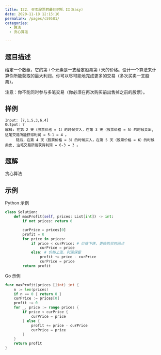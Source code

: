 ```yaml
---
title: 122. 买卖股票的最佳时机 II(Easy)
date: 2020-11-18 12:15:16
permalink: /pages/c59581/
categories: 
  - 算法
  - 贪心算法

---
```


## 题目描述

给定一个数组，它的第 i 个元素是一支给定股票第 i 天的价格。设计一个算法来计算你所能获取的最大利润。你可以尽可能地完成更多的交易（多次买卖一支股票）。

注意：你不能同时参与多笔交易（你必须在再次购买前出售掉之前的股票）。

## 样例

```
Input: [7,1,5,3,6,4]
Output: 7
解释: 在第 2 天（股票价格 = 1）的时候买入，在第 3 天（股票价格 = 5）的时候卖出, 这笔交易所能获得利润 = 5-1 = 4 。
     随后，在第 4 天（股票价格 = 3）的时候买入，在第 5 天（股票价格 = 6）的时候卖出, 这笔交易所能获得利润 = 6-3 = 3 。
```

## 题解

贪心算法

## 示例

Python 示例

```python
class Solution:
    def maxProfit(self, prices: List[int]) -> int:
        if not prices: return 0

        curPrice = prices[0]
        profit = 0
        for price in prices:
            if price < curPrice: # 价格下跌，更换购买时间点
                curPrice = price
            else: # 价格上涨，利润保留
                profit += price - curPrice
                curPrice = price 
        return profit
```

Go 示例

```go
func maxProfit(prices []int) int {
    n := len(prices)
    if n == 0 { return 0 }
    curPrice := prices[0]
    profit := 0
    for _, price := range prices {
        if price < curPrice {
            curPrice = price
        } else {
            profit += price - curPrice
            curPrice = price
        }
    }
    return profit
}
```

